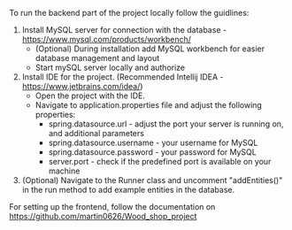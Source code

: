 To run the backend part of the project locally follow the guidlines:

1. Install MySQL server for connection with the database - https://www.mysql.com/products/workbench/
   - (Optional) During installation add MySQL workbench for easier database management and layout
   - Start mySQL server locally and authorize
2. Install IDE for the project. (Recommended Intellij IDEA - https://www.jetbrains.com/idea/)
   - Open the project with the IDE.
   - Navigate to application.properties file and adjust the following properties:
       - spring.datasource.url - adjust the port your server is running on, and additional parameters
       - spring.datasource.username - your username for MySQL
       - spring.datasource.password - your password for MySQL
       - server.port - check if the predefined port is available on your machine
3. (Optional) Navigate to the Runner class and uncomment "addEntities()" in the run method to add example entities in the database.

For setting up the frontend, follow the documentation on https://github.com/martin0626/Wood_shop_project
